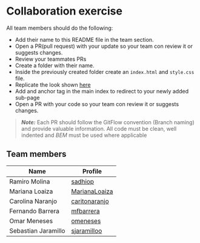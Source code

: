 # Collaboration exercise

All team members should do the following:

- Add their name to this README file in the team section.  
- Open a PR(pull request) with your update so your team con review it or suggests changes.
- Review your teammates PRs
- Create a folder with their name.
- Inside the previously created folder create an `index.html` and `style.css` file.
- Replicate the look shown [here](https://i.pinimg.com/originals/4d/10/0c/4d100c00da0b572171b083c35202b114.png)
- Add and anchor tag in the main index to redirect to your newly added sub-page
- Open a PR with your code so your team con review it or suggests changes.

> **_Note:_**
> Each PR should follow the GitFlow convention (Branch naming) and provide valuable information.
> All code must be clean, well indented and _BEM_ must be used where applicable


## Team members
| Name | Profile            |
| ---- | ------------------ |
| Ramiro Molina | [sadhiop](https://github.com/sadhiop) |
| Mariana Loaiza |[MarianaLoaiza](https://github.com/MarianaLoaiza) |
| Carolina Naranjo |[caritonaranjo](https://github.com/caritonaranjo) |
| Fernando Barrera | [mfbarrera](https://github.com/mfbarrera)|
| Omar Meneses |[omeneses](https://github.com/omeneses) |
| Sebastian Jaramillo |[sjaramilloo](https://github.com/sjaramilloo) |
